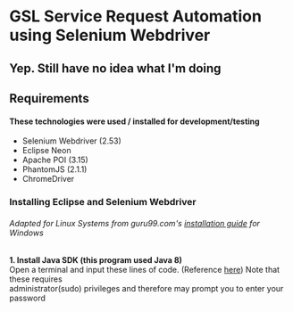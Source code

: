 # GSL Service Request Automation using Selenium Webdriver
## Yep. Still have no idea what I'm doing

## Requirements
#### These technologies were used / installed for development/testing
- Selenium Webdriver (2.53)
- Eclipse Neon
- Apache POI (3.15)
- PhantomJS (2.1.1)
- ChromeDriver

### Installing Eclipse and Selenium Webdriver
###### Adapted for Linux Systems from guru99.com's [installation guide](http://www.guru99.com/installing-selenium-webdriver.html) for Windows
**1. Install Java SDK \(this program used Java 8\)** <br />
        Open a terminal and input these lines of code. \(Reference [here](http://tecadmin.net/install-oracle-java-8-jdk-8-ubuntu-via-ppa/#)\) Note that these requires <br /> administrator\(sudo\) privileges and therefore may prompt you to enter your password <br />
